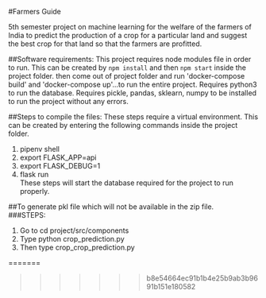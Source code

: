 #Farmers Guide

5th semester project on machine learning for the welfare of the farmers of India to predict the production of a crop for a particular land and suggest the best crop for that land so that the farmers are profitted.


##Software requirements: 
This project requires node modules file in order to run. This can be created by `npm install` and then `npm start` inside the project folder. 
then come out of project folder and run 'docker-compose build' and 'docker-compose up'...to run the entire project. 
Requires python3 to run the database. 
Requires pickle, pandas, sklearn, numpy to be installed to run the project without any errors.	


##Steps to compile the files:
These steps require a virtual environment. This can be created by entering the following commands inside the project folder.          
1. pipenv shell          
2. export FLASK_APP=api          
3. export FLASK_DEBUG=1  
4. flask run     
These steps will start the database required for the project to run properly.	

##To generate pkl file which will not be available in the zip file.		
###STEPS:		
1. Go to cd project/src/components		
2. Type python crop_prediction.py		
3. Then type crop_crop_prediction.py		

=======

>>>>>>> b8e54664ec91b1b4e25b9ab3b9691b151e180582
